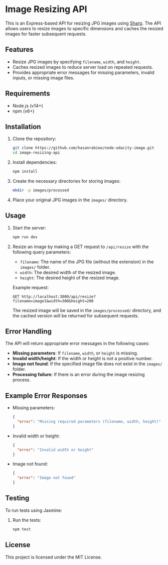 # Image Resizing API

This is an Express-based API for resizing JPG images using [Sharp](https://sharp.pixelplumbing.com/). The API allows users to resize images to specific dimensions and caches the resized images for faster subsequent requests.

## Features

- Resize JPG images by specifying `filename`, `width`, and `height`.
- Caches resized images to reduce server load on repeated requests.
- Provides appropriate error messages for missing parameters, invalid inputs, or missing image files.

## Requirements

- Node.js (v14+)
- npm (v6+)

## Installation

1. Clone the repository:

   ```bash
   git clone https://github.com/hasanrabiee/node-udacity-image.git
   cd image-resizing-api
   ```

2. Install dependencies:

   ```bash
   npm install
   ```

3. Create the necessary directories for storing images:

   ```bash
   mkdir -p images/processed
   ```

4. Place your original JPG images in the `images/` directory.

## Usage

1. Start the server:

   ```bash
   npm run dev
   ```

2. Resize an image by making a GET request to `/api/resize` with the following query parameters:

   - `filename`: The name of the JPG file (without the extension) in the `images/` folder.
   - `width`: The desired width of the resized image.
   - `height`: The desired height of the resized image.

   Example request:

   ```
   GET http://localhost:3000/api/resize?filename=image1&width=300&height=200
   ```

   The resized image will be saved in the `images/processed/` directory, and the cached version will be returned for subsequent requests.

## Error Handling

The API will return appropriate error messages in the following cases:

- **Missing parameters**: If `filename`, `width`, or `height` is missing.
- **Invalid width/height**: If the width or height is not a positive number.
- **Image not found**: If the specified image file does not exist in the `images/` folder.
- **Processing failure**: If there is an error during the image resizing process.

## Example Error Responses

- Missing parameters:

  ```json
  {
    "error": "Missing required parameters (filename, width, height)"
  }
  ```

- Invalid width or height:

  ```json
  {
    "error": "Invalid width or height"
  }
  ```

- Image not found:
  ```json
  {
    "error": "Image not found"
  }
  ```

## Testing

To run tests using Jasmine:

1. Run the tests:
   ```bash
   npm test
   ```

## License

This project is licensed under the MIT License.
